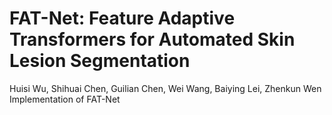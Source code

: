 # FAT-Net: Feature Adaptive Transformers for Automated Skin Lesion Segmentation
  Huisi Wu, Shihuai Chen, Guilian Chen, Wei Wang, Baiying Lei, Zhenkun Wen
  Implementation of FAT-Net
